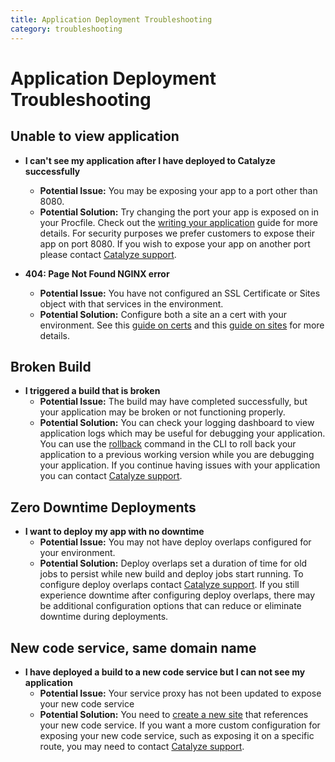 ```yaml
---
title: Application Deployment Troubleshooting
category: troubleshooting
---
```


# Application Deployment Troubleshooting

## Unable to view application
- **I can't see my application after I have deployed to Catalyze successfully**
	- **Potential Issue:** You may be exposing your app to a port other than 8080.
	- **Potential Solution:** Try changing the port your app is exposed on in your Procfile. Check out the [writing your application](https://resources.catalyze.io/stratum/articles/writing-your-application/) guide for more details. For security purposes we prefer customers to expose their app on port 8080.  If you wish to expose your app on another port please contact [Catalyze support](https://resources.catalyze.io/stratum/articles/contact/).
	
- **404: Page Not Found NGINX error**
    - **Potential Issue:** You have not configured an SSL Certificate or Sites object with that services in the environment.
    - **Potential Solution:** Configure both a site an a cert with your environment. See this [guide on certs](/stratum/articles/guides/self-service-SSL/) and this [guide on sites](/stratum/articles/initial-setup/#sites-setup) for more details.

## Broken Build
- **I triggered a build that is broken**
	- **Potential Issue:** The build may have completed successfully, but your application may be broken or not functioning properly.
	- **Potential Solution:** You can check your logging dashboard to view application logs which may be useful for debugging your application. You can use the [rollback](https://resources.catalyze.io/paas/paas-cli-reference/#rollback) command in the CLI to roll back your application to a previous working version while you are debugging your application.  If you continue having issues with your application you can contact [Catalyze support](https://resources.catalyze.io/stratum/articles/contact/).

## Zero Downtime Deployments
- **I want to deploy my app with no downtime**
	- **Potential Issue:** You may not have deploy overlaps configured for your environment.  
	- **Potential Solution:** Deploy overlaps set a duration of time for old jobs to persist while new build and deploy jobs start running.  To configure deploy overlaps contact [Catalyze support](https://resources.catalyze.io/stratum/articles/contact/).  If you still experience downtime after configuring deploy overlaps, there may be additional configuration options that can reduce or eliminate downtime during deployments.

## New code service, same domain name
- **I have deployed a build to a new code service but I can not see my application**
	- **Potential Issue:** Your service proxy has not been updated to expose your new code service 
	- **Potential Solution:** You need to [create a new site](https://resources.catalyze.io/paas/paas-cli-reference/#sites-create) that references your new code service.  If you want a more custom configuration for exposing your new code service, such as exposing it on a specific route, you may need to contact [Catalyze support](https://resources.catalyze.io/stratum/articles/contact/).


